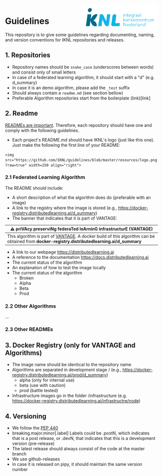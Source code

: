 <img src="https://github.com/IKNL/guidelines/blob/master/resources/logo.png?raw=true" width=250 align="right">

# Guidelines
This repository is to give some guidelines regarding documenting, naming, and version conventions for IKNL repositories and releases.

## 1. Repositories

* Repository names should be `snake_case` (underscores between words) and consist only of small letters
* In case of a federated learning algorithm, it should start with a "d" (e.g. d_summary)
* In case it is an demo algorithm, please add the `_test` suffix
* Should always contain a `readme.md` (see section bellow)
* Preferable Algorithm repositories start from the boilerplate (link)[link]

## 2. Readme
[READMEs are important](https://www.makeareadme.com/). Therefore, each repository should have one and comply with the following guidelines.
* Each project's README.md should have IKNL's logo (just like this one). Just make the following the first line of your README:

`<img src="https://github.com/IKNL/guidelines/blob/master/resources/logo.png?raw=true" width=250 align="right">`

### 2.1 Federated Learning Algorithm
The README should include:
* A short description of what the algorithm does do (preferable with an image)
* A link to the registry where the image is stored (e.g., https://docker-registry.distributedlearning.ai/d_summary)
* The banner that indicates that it is part of VANTAGE:

|:warning: priVAcy preserviNg federaTed leArninG infrastructurE (VANTAGE) |
|------------------|
| This algorithm is part of [VANTAGE](https://github.com/IKNL/vantage). A docker build of this algorithm can be obtained from __docker-registry.distributedlearning.ai/d_summary__ |


* A link to our webpage https://distributedlearning.ai
* A reference to the documentation https://docs.distributedlearning.ai
* The current status of the algorithm
* An explanation of how to test the image locally
* The current status of the algorithm
    * Broken
    * Alpha
    * Beta
    * Prod

### 2.2 Other Algorithms
...

### 2.3 Other READMEs
<!---
* It should contain the banner that it is part of VANTAGE
* It should contain a link to our webpage https://distributedlearning.ai
-->
## 3. Docker Registry (only for VANTAGE and Algorithms)

* The image name should be identical to the repository name
* Algorithms are separated in development stage / (e.g., https://docker-registry.distributedlearning.ai/prod/d_summary)
    * alpha (only for internal use)
    * beta (use with caution)
    * prod (battle tested)
* Infrastructure images go in the folder /infrastructure (e.g. https://docker-registry.distributedlearning.ai/infrastructre/node)

## 4. Versioning

* We follow the [PEP 440](https://www.python.org/dev/peps/pep-0440/)
* breaking.major.minor\[.label\] Labels could be .postN, which indicates that is a post release, or .devN, that indicates that this is a development version (pre-release)
* The latest release should always consist of the code at the master branch
* We use github-releases
* In case it is released on pipy, it should maintain the same version number
